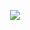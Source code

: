<p align="center">
  <img src="https://github-readme-stats.vercel.app/api/?username=Rain436&title_color=5c64f4&text_color=9429ff&show_icons=true&bg_color=00000000&hide_border=true&icon_color=53008f&hide_title=true&count_private=true" />
</p>
